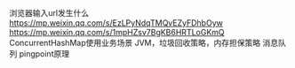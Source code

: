 浏览器输入url发生什么
https://mp.weixin.qq.com/s/EzLPyNdqTMQvEZyFDhbOyw
https://mp.weixin.qq.com/s/1mpHZsv7BgKB6HRTLoGKmQ
ConcurrentHashMap使用业务场景
JVM，垃圾回收策略，内存担保策略
消息队列
pingpoint原理
